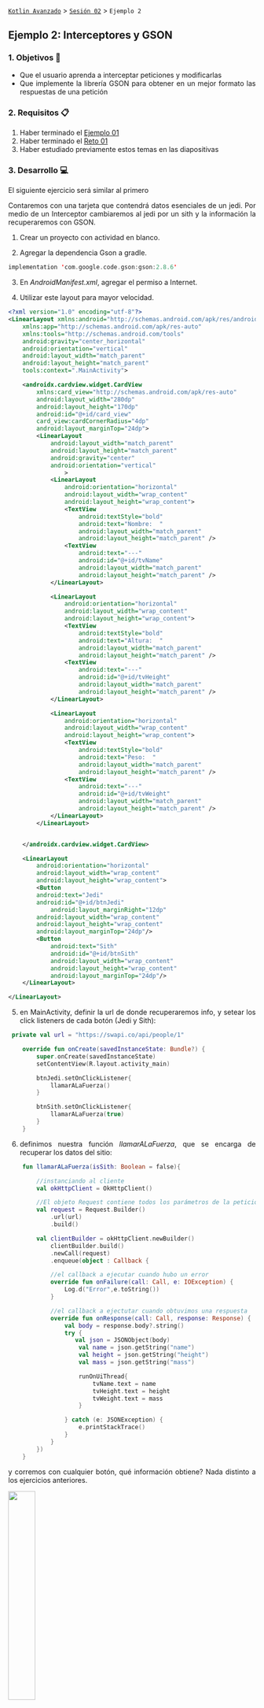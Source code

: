 [`Kotlin Avanzado`](../../Readme.md) > [`Sesión 02`](../Readme.md) > `Ejemplo 2`

## Ejemplo 2: Interceptores y GSON

<div style="text-align: justify;">




### 1. Objetivos :dart:

- Que el usuario aprenda a interceptar peticiones y modificarlas 
- Que implemente la librería GSON para obtener en un mejor formato las respuestas de una petición

### 2. Requisitos :clipboard:

1. Haber terminado el [Ejemplo 01](../Ejemplo-01)
2. Haber terminado el [Reto 01](../Reto-01)
3. Haber estudiado previamente estos temas en las diapositivas

### 3. Desarrollo :computer:

El siguiente ejercicio será similar al primero

Contaremos con una tarjeta que contendrá datos esenciales de un jedi. Por medio de un Interceptor cambiaremos al jedi por un sith y la información la recuperaremos con GSON.


1. Crear un proyecto con actividad en blanco.

2. Agregar la dependencia Gson a gradle.

```kotlin
implementation 'com.google.code.gson:gson:2.8.6' 
```

3. En *AndroidManifest.xml*, agregar el permiso a Internet.

4. Utilizar este layout para mayor velocidad.

```xml
<?xml version="1.0" encoding="utf-8"?>
<LinearLayout xmlns:android="http://schemas.android.com/apk/res/android"
    xmlns:app="http://schemas.android.com/apk/res-auto"
    xmlns:tools="http://schemas.android.com/tools"
    android:gravity="center_horizontal"
    android:orientation="vertical"
    android:layout_width="match_parent"
    android:layout_height="match_parent"
    tools:context=".MainActivity">

    <androidx.cardview.widget.CardView
        xmlns:card_view="http://schemas.android.com/apk/res-auto"
        android:layout_width="280dp"
        android:layout_height="170dp"
        android:id="@+id/card_view"
        card_view:cardCornerRadius="4dp"
        android:layout_marginTop="24dp">
        <LinearLayout
            android:layout_width="match_parent"
            android:layout_height="match_parent"
            android:gravity="center"
            android:orientation="vertical"
                >
            <LinearLayout
                android:orientation="horizontal"
                android:layout_width="wrap_content"
                android:layout_height="wrap_content">
                <TextView
                    android:textStyle="bold"
                    android:text="Nombre:  "
                    android:layout_width="match_parent"
                    android:layout_height="match_parent" />
                <TextView
                    android:text="---"
                    android:id="@+id/tvName"
                    android:layout_width="match_parent"
                    android:layout_height="match_parent" />
            </LinearLayout>

            <LinearLayout
                android:orientation="horizontal"
                android:layout_width="wrap_content"
                android:layout_height="wrap_content">
                <TextView
                    android:textStyle="bold"
                    android:text="Altura:  "
                    android:layout_width="match_parent"
                    android:layout_height="match_parent" />
                <TextView
                    android:text="---"
                    android:id="@+id/tvHeight"
                    android:layout_width="match_parent"
                    android:layout_height="match_parent" />
            </LinearLayout>

            <LinearLayout
                android:orientation="horizontal"
                android:layout_width="wrap_content"
                android:layout_height="wrap_content">
                <TextView
                    android:textStyle="bold"
                    android:text="Peso:  "
                    android:layout_width="match_parent"
                    android:layout_height="match_parent" />
                <TextView
                    android:text="---"
                    android:id="@+id/tvWeight"
                    android:layout_width="match_parent"
                    android:layout_height="match_parent" />
            </LinearLayout>
        </LinearLayout>


    </androidx.cardview.widget.CardView>

    <LinearLayout
        android:orientation="horizontal"
        android:layout_width="wrap_content"
        android:layout_height="wrap_content">
        <Button
        android:text="Jedi"
        android:id="@+id/btnJedi"
            android:layout_marginRight="12dp"
        android:layout_width="wrap_content"
        android:layout_height="wrap_content"
        android:layout_marginTop="24dp"/>
        <Button
            android:text="Sith"
            android:id="@+id/btnSith"
            android:layout_width="wrap_content"
            android:layout_height="wrap_content"
            android:layout_marginTop="24dp"/>
    </LinearLayout>

</LinearLayout>
```

5. en MainActivity, definir la url de donde recuperaremos info, y setear los click listeners de cada botón (Jedi y Sith):

```kotlin
 private val url = "https://swapi.co/api/people/1"

    override fun onCreate(savedInstanceState: Bundle?) {
        super.onCreate(savedInstanceState)
        setContentView(R.layout.activity_main)

        btnJedi.setOnClickListener{
            llamarALaFuerza()
        }

        btnSith.setOnClickListener{
            llamarALaFuerza(true)
        }
    }
```

6. definimos nuestra función *llamarALaFuerza*, que se encarga de recuperar los datos del sitio:

```kotlin
    fun llamarALaFuerza(isSith: Boolean = false){

        //instanciando al cliente
        val okHttpClient = OkHttpClient()

        //El objeto Request contiene todos los parámetros de la petición (headers, url, body etc)
        val request = Request.Builder()
            .url(url)
            .build()

        val clientBuilder = okHttpClient.newBuilder()
            clientBuilder.build()
            .newCall(request)
            .enqueue(object : Callback {

            //el callback a ejecutar cuando hubo un error
            override fun onFailure(call: Call, e: IOException) {
                Log.d("Error",e.toString())
            }

            //el callback a ejectutar cuando obtuvimos una respuesta
            override fun onResponse(call: Call, response: Response) {
                val body = response.body?.string()
                try {
                   val json = JSONObject(body)
                    val name = json.getString("name")
                    val height = json.getString("height")
                    val mass = json.getString("mass")

                    runOnUiThread{
                        tvName.text = name
                        tvHeight.text = height
                        tvWeight.text = mass
                    }

                } catch (e: JSONException) {
                    e.printStackTrace()
                }
            }
        })
    }
```

y corremos con cualquier botón, qué información obtiene? Nada distinto a los ejercicios anteriores.

<img src="images/01.png" width="33%">

7.- Ahora vamos a hacer que cuando se aplaste el botón de los sith, nos aparezca darth vader en vez de Luke. Para eso usaremos nuestro Interceptor:

```kotlin
class InterceptCharacter : Interceptor{

    //la nueva url que va a sustituir a la anterior
    private val NEW_URL = "https://swapi.co/api/people/4"

    //override de la clase Interceptor
    override fun intercept(chain: Interceptor.Chain): Response {

        //creamos un new builder
        val requestBuilder = chain.request().newBuilder()

        //nuevo header agregado por el interceptor
        requestBuilder.addHeader("X-Been","Intercepted");

        //cambiamos la url
        requestBuilder.url(NEW_URL)

        //regresamos el builder modificado
        return chain.proceed(requestBuilder.build())
        //response.newBuilder.body(<a_new_body_response>);
    }
}
```

El interceptor forma parte de la dependencia de okhttp3 y es este caso, ccrea un nuevo builder con los parámetros que quería modificar, y lo devuelvo.

8. Vamos a agregar la línea de código que permitirá la intercepción:

```kotlin
val clientBuilder = okHttpClient.newBuilder()

        //si es sith, permitiremos que el interceptor modifique la url
        if(isSith){   <-------------AGREGAR
            clientBuilder.addInterceptor(InterceptCharacter()) <--------AGREGAR
        } <-----AGREGAR

            clientBuilder.build()
            .newCall(request)
            .enqueue(object : Callback {
```

estas tres líneas de códigos nos dicen que si nos volvemos sith, llamamos al interceptor que cambia la url y por eso darth vader se despliega en vez de luke.

9. Utilizaremos Gson para facilitar la serialización y conversión de JSON a objetos fáciles de tratar, a diferencia de los JsonObject.

Los datos que ocupamos son: nombre, altura y peso. Por lo tanto vamos a crear un modelo desde kotlin:

```kotlin
data class Jedi(
    val name: String? = "",
    val height: Int? = 0,
    val mass: Int? =0
)
```

El null safety en las variables nos sirvfe para evitar una excepción si en alguna de las respuestas no existitera uno de estos parámetros desde externo (si la info está demás, podemos omitir lo que no es necesario).

10. Por último, ocupamos una simple fusión de Gson para convertirlo a mi objeto y sea fácil de organizar.

```kotlin
 //el callback a ejectutar cuando obtuvimos una respuesta
            override fun onResponse(call: Call, response: Response) {
                val body = response.body?.string()
                Log.d("Response: ", body)

                try {

                    val jedi = Gson().fromJson(body,Jedi::class.java)

                    println(jedi.toString())

                    runOnUiThread{
                        tvName.text = jedi.name
                        tvHeight.text = jedi.height.toString()
                        tvWeight.text = jedi.mass.toString()
                    }
```



[`Anterior`](../Reto-01) | [`Siguiente`](../Reto-02)      

</div>